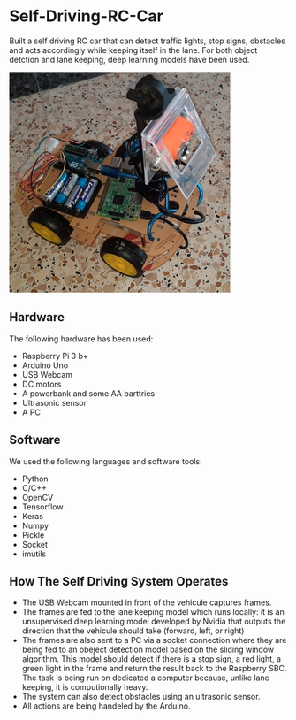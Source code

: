 # Self-Driving-RC-Car
Built a self driving RC car that can detect traffic lights, stop signs, obstacles and acts accordingly while keeping itself in the lane. For both object detction and lane keeping, deep learning models have been used.

![](https://github.com/Rami97rgb/Self-Driving-RC-Car/blob/master/images/car1.jpg)

## Hardware
The following hardware has been used:
* Raspberry Pi 3 b+
* Arduino Uno
* USB Webcam
* DC motors
* A powerbank and some AA barttries
* Ultrasonic sensor
* A PC

## Software
We used the following languages and software tools:
* Python
* C/C++
* OpenCV
* Tensorflow
* Keras
* Numpy
* Pickle
* Socket
* imutils

## How The Self Driving System Operates
* The USB Webcam mounted in front of the vehicule captures frames.
* The frames are fed to the lane keeping model which runs locally: it is an unsupervised deep learning model developed by Nvidia that outputs the direction that the vehicule should take (forward, left, or right)
* The frames are also sent to a PC via a socket connection where they are being fed to an obeject detection model based on the sliding window algorithm. This model should detect if there is a stop sign, a red light, a green light in the frame and return the result back to the Raspberry SBC. The task is being run on dedicated a computer because, unlike lane keeping, it is computionally heavy.
* The system can also detect obstacles using an ultrasonic sensor.
* All actions are being handeled by the Arduino.
